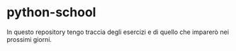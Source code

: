 # python-school
In questo repository tengo traccia degli esercizi e di quello che imparerò nei prossimi giorni.
